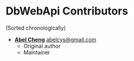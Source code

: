 DbWebApi Contributors
=====================

(Sorted chronologically)

  - **[Abel Cheng](https://github.com/AbelCheng)** <abelcys@gmail.com>
    - Original author
    - Maintainer
